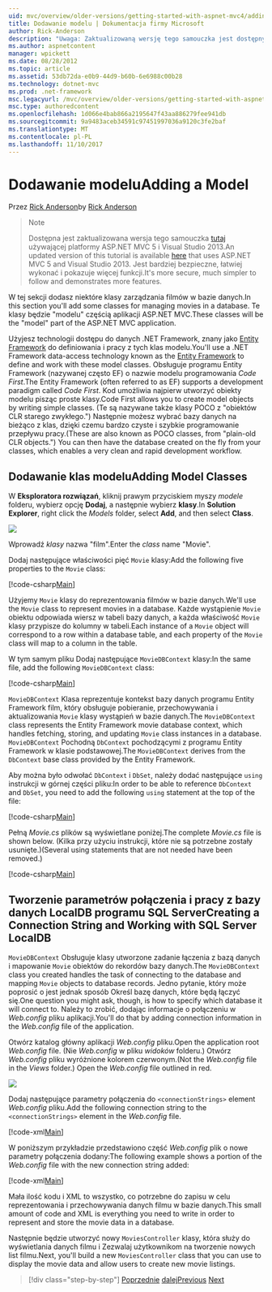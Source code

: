 ```yaml
---
uid: mvc/overview/older-versions/getting-started-with-aspnet-mvc4/adding-a-model
title: Dodawanie modelu | Dokumentacja firmy Microsoft
author: Rick-Anderson
description: "Uwaga: Zaktualizowaną wersję tego samouczka jest dostępnych tutaj używającej platformy ASP.NET MVC 5 i Visual Studio 2013. Jest bardziej bezpieczne, znacznie prostsza do wykonania i demonstracją..."
ms.author: aspnetcontent
manager: wpickett
ms.date: 08/28/2012
ms.topic: article
ms.assetid: 53db72da-e0b9-44d9-b60b-6e6988c00b28
ms.technology: dotnet-mvc
ms.prod: .net-framework
msc.legacyurl: /mvc/overview/older-versions/getting-started-with-aspnet-mvc4/adding-a-model
msc.type: authoredcontent
ms.openlocfilehash: 1d066e4bab866a2195647f43aa886279fee941db
ms.sourcegitcommit: 9a9483aceb34591c97451997036a9120c3fe2baf
ms.translationtype: MT
ms.contentlocale: pl-PL
ms.lasthandoff: 11/10/2017
---
```

<a name="adding-a-model"></a><span data-ttu-id="83c51-104">Dodawanie modelu</span><span class="sxs-lookup"><span data-stu-id="83c51-104">Adding a Model</span></span>
====================
<span data-ttu-id="83c51-105">Przez [Rick Anderson](https://github.com/Rick-Anderson)</span><span class="sxs-lookup"><span data-stu-id="83c51-105">by [Rick Anderson](https://github.com/Rick-Anderson)</span></span>

> > [!NOTE]
> > <span data-ttu-id="83c51-106">Dostępna jest zaktualizowana wersja tego samouczka [tutaj](../../getting-started/introduction/getting-started.md) używającej platformy ASP.NET MVC 5 i Visual Studio 2013.</span><span class="sxs-lookup"><span data-stu-id="83c51-106">An updated version of this tutorial is available [here](../../getting-started/introduction/getting-started.md) that uses ASP.NET MVC 5 and Visual Studio 2013.</span></span> <span data-ttu-id="83c51-107">Jest bardziej bezpieczne, łatwiej wykonać i pokazuje więcej funkcji.</span><span class="sxs-lookup"><span data-stu-id="83c51-107">It's more secure, much simpler to follow and demonstrates more features.</span></span>


<span data-ttu-id="83c51-108">W tej sekcji dodasz niektóre klasy zarządzania filmów w bazie danych.</span><span class="sxs-lookup"><span data-stu-id="83c51-108">In this section you'll add some classes for managing movies in a database.</span></span> <span data-ttu-id="83c51-109">Te klasy będzie &quot;modelu&quot; częścią aplikacji ASP.NET MVC.</span><span class="sxs-lookup"><span data-stu-id="83c51-109">These classes will be the &quot;model&quot; part of the ASP.NET MVC application.</span></span>

<span data-ttu-id="83c51-110">Użyjesz technologii dostępu do danych .NET Framework, znany jako [Entity Framework](https://msdn.microsoft.com/en-us/library/bb399572(VS.110).aspx) do definiowania i pracy z tych klas modelu.</span><span class="sxs-lookup"><span data-stu-id="83c51-110">You'll use a .NET Framework data-access technology known as the [Entity Framework](https://msdn.microsoft.com/en-us/library/bb399572(VS.110).aspx) to define and work with these model classes.</span></span> <span data-ttu-id="83c51-111">Obsługuje programu Entity Framework (nazywanej często EF) o nazwie modelu programowania *Code First*.</span><span class="sxs-lookup"><span data-stu-id="83c51-111">The Entity Framework (often referred to as EF) supports a development paradigm called *Code First*.</span></span> <span data-ttu-id="83c51-112">Kod umożliwia najpierw utworzyć obiekty modelu pisząc proste klasy.</span><span class="sxs-lookup"><span data-stu-id="83c51-112">Code First allows you to create model objects by writing simple classes.</span></span> <span data-ttu-id="83c51-113">(Te są nazywane także klasy POCO z &quot;obiektów CLR starego zwykłego.&quot;) Następnie możesz wybrać bazy danych na bieżąco z klas, dzięki czemu bardzo czyste i szybkie programowanie przepływu pracy.</span><span class="sxs-lookup"><span data-stu-id="83c51-113">(These are also known as POCO classes, from &quot;plain-old CLR objects.&quot;) You can then have the database created on the fly from your classes, which enables a very clean and rapid development workflow.</span></span>

## <a name="adding-model-classes"></a><span data-ttu-id="83c51-114">Dodawanie klas modelu</span><span class="sxs-lookup"><span data-stu-id="83c51-114">Adding Model Classes</span></span>

<span data-ttu-id="83c51-115">W **Eksploratora rozwiązań**, kliknij prawym przyciskiem myszy *modele* folderu, wybierz opcję **Dodaj**, a następnie wybierz **klasy**.</span><span class="sxs-lookup"><span data-stu-id="83c51-115">In **Solution Explorer**, right click the *Models* folder, select **Add**, and then select **Class**.</span></span>

![](adding-a-model/_static/image1.png)

<span data-ttu-id="83c51-116">Wprowadź *klasy* nazwa &quot;film&quot;.</span><span class="sxs-lookup"><span data-stu-id="83c51-116">Enter the *class* name &quot;Movie&quot;.</span></span>

<span data-ttu-id="83c51-117">Dodaj następujące właściwości pięć `Movie` klasy:</span><span class="sxs-lookup"><span data-stu-id="83c51-117">Add the following five properties to the `Movie` class:</span></span>

[!code-csharp[Main](adding-a-model/samples/sample1.cs)]

<span data-ttu-id="83c51-118">Użyjemy `Movie` klasy do reprezentowania filmów w bazie danych.</span><span class="sxs-lookup"><span data-stu-id="83c51-118">We'll use the `Movie` class to represent movies in a database.</span></span> <span data-ttu-id="83c51-119">Każde wystąpienie `Movie` obiektu odpowiada wiersz w tabeli bazy danych, a każda właściwość `Movie` klasy przypisze do kolumny w tabeli.</span><span class="sxs-lookup"><span data-stu-id="83c51-119">Each instance of a `Movie` object will correspond to a row within a database table, and each property of the `Movie` class will map to a column in the table.</span></span>

<span data-ttu-id="83c51-120">W tym samym pliku Dodaj następujące `MovieDBContext` klasy:</span><span class="sxs-lookup"><span data-stu-id="83c51-120">In the same file, add the following `MovieDBContext` class:</span></span>

[!code-csharp[Main](adding-a-model/samples/sample2.cs)]

<span data-ttu-id="83c51-121">`MovieDBContext` Klasa reprezentuje kontekst bazy danych programu Entity Framework film, który obsługuje pobieranie, przechowywania i aktualizowania `Movie` klasy wystąpień w bazie danych.</span><span class="sxs-lookup"><span data-stu-id="83c51-121">The `MovieDBContext` class represents the Entity Framework movie database context, which handles fetching, storing, and updating `Movie` class instances in a database.</span></span> <span data-ttu-id="83c51-122">`MovieDBContext` Pochodną `DbContext` pochodzącymi z programu Entity Framework w klasie podstawowej.</span><span class="sxs-lookup"><span data-stu-id="83c51-122">The `MovieDBContext` derives from the `DbContext` base class provided by the Entity Framework.</span></span>

<span data-ttu-id="83c51-123">Aby można było odwołać `DbContext` i `DbSet`, należy dodać następujące `using` instrukcji w górnej części pliku:</span><span class="sxs-lookup"><span data-stu-id="83c51-123">In order to be able to reference `DbContext` and `DbSet`, you need to add the following `using` statement at the top of the file:</span></span>

[!code-csharp[Main](adding-a-model/samples/sample3.cs)]

<span data-ttu-id="83c51-124">Pełną *Movie.cs* plików są wyświetlane poniżej.</span><span class="sxs-lookup"><span data-stu-id="83c51-124">The complete *Movie.cs* file is shown below.</span></span> <span data-ttu-id="83c51-125">(Kilka przy użyciu instrukcji, które nie są potrzebne zostały usunięte.)</span><span class="sxs-lookup"><span data-stu-id="83c51-125">(Several using statements that are not needed have been removed.)</span></span>

[!code-csharp[Main](adding-a-model/samples/sample4.cs)]

## <a name="creating-a-connection-string-and-working-with-sql-server-localdb"></a><span data-ttu-id="83c51-126">Tworzenie parametrów połączenia i pracy z bazy danych LocalDB programu SQL Server</span><span class="sxs-lookup"><span data-stu-id="83c51-126">Creating a Connection String and Working with SQL Server LocalDB</span></span>

<span data-ttu-id="83c51-127">`MovieDBContext` Obsługuje klasy utworzone zadanie łączenia z bazą danych i mapowanie `Movie` obiektów do rekordów bazy danych.</span><span class="sxs-lookup"><span data-stu-id="83c51-127">The `MovieDBContext` class you created handles the task of connecting to the database and mapping `Movie` objects to database records.</span></span> <span data-ttu-id="83c51-128">Jedno pytanie, który może poprosić o jest jednak sposób Określ bazę danych, które będą łączyć się.</span><span class="sxs-lookup"><span data-stu-id="83c51-128">One question you might ask, though, is how to specify which database it will connect to.</span></span> <span data-ttu-id="83c51-129">Należy to zrobić, dodając informacje o połączeniu w *Web.config* pliku aplikacji.</span><span class="sxs-lookup"><span data-stu-id="83c51-129">You'll do that by adding connection information in the *Web.config* file of the application.</span></span>

<span data-ttu-id="83c51-130">Otwórz katalog główny aplikacji *Web.config* pliku.</span><span class="sxs-lookup"><span data-stu-id="83c51-130">Open the application root *Web.config* file.</span></span> <span data-ttu-id="83c51-131">(Nie *Web.config* w pliku *widoków* folderu.) Otwórz *Web.config* pliku wyróżnione kolorem czerwonym.</span><span class="sxs-lookup"><span data-stu-id="83c51-131">(Not the *Web.config* file in the *Views* folder.) Open the *Web.config* file outlined in red.</span></span>

![](adding-a-model/_static/image2.png)

<span data-ttu-id="83c51-132">Dodaj następujące parametry połączenia do `<connectionStrings>` element *Web.config* pliku.</span><span class="sxs-lookup"><span data-stu-id="83c51-132">Add the following connection string to the `<connectionStrings>` element in the *Web.config* file.</span></span>

[!code-xml[Main](adding-a-model/samples/sample5.xml)]

<span data-ttu-id="83c51-133">W poniższym przykładzie przedstawiono część *Web.config* plik o nowe parametry połączenia dodany:</span><span class="sxs-lookup"><span data-stu-id="83c51-133">The following example shows a portion of the *Web.config* file with the new connection string added:</span></span>

[!code-xml[Main](adding-a-model/samples/sample6.xml?highlight=6-9)]

<span data-ttu-id="83c51-134">Mała ilość kodu i XML to wszystko, co potrzebne do zapisu w celu reprezentowania i przechowywania danych filmu w bazie danych.</span><span class="sxs-lookup"><span data-stu-id="83c51-134">This small amount of code and XML is everything you need to write in order to represent and store the movie data in a database.</span></span>

<span data-ttu-id="83c51-135">Następnie będzie utworzyć nowy `MoviesController` klasy, która służy do wyświetlania danych filmu i Zezwalaj użytkownikom na tworzenie nowych list filmu.</span><span class="sxs-lookup"><span data-stu-id="83c51-135">Next, you'll build a new `MoviesController` class that you can use to display the movie data and allow users to create new movie listings.</span></span>

>[!div class="step-by-step"]
<span data-ttu-id="83c51-136">[Poprzednie](adding-a-view.md)
[dalej](accessing-your-models-data-from-a-controller.md)</span><span class="sxs-lookup"><span data-stu-id="83c51-136">[Previous](adding-a-view.md)
[Next](accessing-your-models-data-from-a-controller.md)</span></span>
